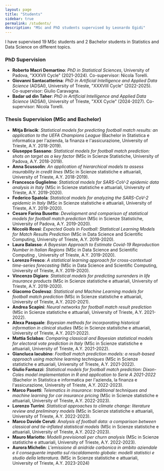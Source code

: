 ```yaml
---
layout: page
title: "Students"
sidebar: true
permalink: /students/
description: "MSc and PhD students supervised by Leonardo Egidi"
---
```


I have supervised 19 MSc students and 2 Bachelor students in Statistics and Data Science on different topics.

### PhD Supervision

- **Roberto Macrì Demartino**: *PhD in Statistical Sciences*, University of Padova, "XXXVII Cycle" (2021-2024). Co-supervisor: Nicola Torelli.
- **Giovanni Santacatterina**: *PhD in Artificial Intelligence and Applied Data Science* (ADSAI), University of Trieste, "XXXVIII Cycle" (2022-2025). Co-supervisor: Giulio Caravagna.
- **Badar ud din Taher**: *PhD in Artificial Intelligence and Applied Data Science* (ADSAI), University of Trieste, "XXX Cycle" (2024-2027). Co-supervisor: Nicola Torelli.

### Thesis Supervision (MSc and Bachelor)

- **Mitja Briscik**: *Statistical models for predicting football match results: an application to the UEFA Champions League* (Bachelor in Statistica e informatica per l'azienda, la finanza e l'assicurazione, University of Trieste, A.Y. 2018-2019).
- **Giuseppe Sassano**: *Statistical models for football match prediction: shots on target as a key factor* (MSc in Scienze Statistiche, University of Padova, A.Y. 2018-2019).
- **Anna Scussolin**: *An application of hierarchical models to assess insurability in credit lines* (MSc in Scienze statistiche e attuariali, University of Trieste, A.Y. 2018-2019).
- **Francesco Guglielmo**: *Statistical models for SARS-CoV-2 epidemic data analysis in Italy* (MSc in Scienze statistiche e attuariali, University of Trieste, A.Y. 2019-2020).
- **Federico Spatola**: *Statistical models for analyzing the SARS-CoV-2 epidemic in Italy* (MSc in Scienze statistiche e attuariali, University of Trieste, A.Y. 2019-2020).
- **Cesare Farina Busetto**: *Development and comparison of statistical models for football match prediction* (MSc in Scienze Statistiche, University of Padova, A.Y. 2019-2020).
- **Niccolò Rossi**: *Expected Goals in Football: Statistical Learning Models for Match Results Prediction* (MSc in Data Science and Scientific Computing, University of Trieste, A.Y. 2019-2020).
- **Laura Balasso**: *A Bayesian Approach to Estimate Covid-19 Reproduction Number in Italian Regions* (MSc in Data Science and Scientific Computing , University of Trieste, A.Y. 2019-2020).
- **Lorenzo Fresco**: *A statistical learning approach for cross-contextual time-series forecasting* (MSc in Data Science and Scientific Computing, University of Trieste, A.Y. 2019-2020).
- **Vincenzo Digiaro**: *Statistical models for predicting surrenders in life insurance products* (MSc in Scienze statistiche e attuariali, University of Trieste, A.Y. 2019-2020).
- **Giacomo Coslevaz**: *Statistical and Machine Learning models for football match prediction* (MSc in Scienze statistiche e attuariali, University of Trieste, A.Y. 2020-2021).
- **Andrea Scapini**: *Neural networks for football match result prediction* (MSc in Scienze statistiche e attuariali, University of Trieste, A.Y. 2021-2022).
- **Alexa Pasquale**: *Bayesian methods for incorporating historical information in clinical studies* (MSc in Scienze statistiche e attuariali, University of Trieste, A.Y. 2021-2022).
- **Mattia Sclabas**: *Comparing classical and Bayesian statistical models for electoral vote prediction in Italy* (MSc in Scienze statistiche e attuariali, University of Trieste, A.Y. 2021-2022).
- **Giancluca Iacubino**: *Football match prediction models: a result-based approach using machine learning techniques* (MSc in Scienze statistiche e attuariali, University of Trieste, A.Y. 2021-2022).
- **Giulio Fantuzzi**: *Statistical models for football match prediction: Dixon-Coles model implementation in R and application to Serie A 2021-2022* (Bachelor in  Statistica e informatica per l'azienda, la finanza e l'assicurazione, University of Trieste, A.Y. 2022-2023).
- **Marco Pasetti**: *Telematics in insurance: traditional techniques and machine learning for car insurance pricing* (MSc in Scienze statistiche e attuariali, University of Trieste, A.Y. 2022-2023).
- **Lorenzo Turrini**: *Statistical approaches to climate change: literature review and preliminary models* (MSc in Scienze statistiche e attuariali, University of Trieste, A.Y. 2022-2023).
- **Marco Davide Ceruti**: *Analysis of football data: a comparison between classical and tie-inflated statistical models* (MSc in Scienze statistiche e attuariali, University of Trieste, A.Y. 2022-2023).
- **Mauro Mariotto**: *Modelli previsionali per churn analysis* (MSc in Scienze statistiche e attuariali, University of Trieste, A.Y. 2022-2023).
- **Aurora Michelin**: *L'emissione di anidride carbonica in ambito aziendale e il conseguente impatto sul riscaldamento globale: modelli statistici e studio della letteratura*. (MSc in Scienze statistiche e attuariali, University of Trieste, A.Y. 2023-2024) 
